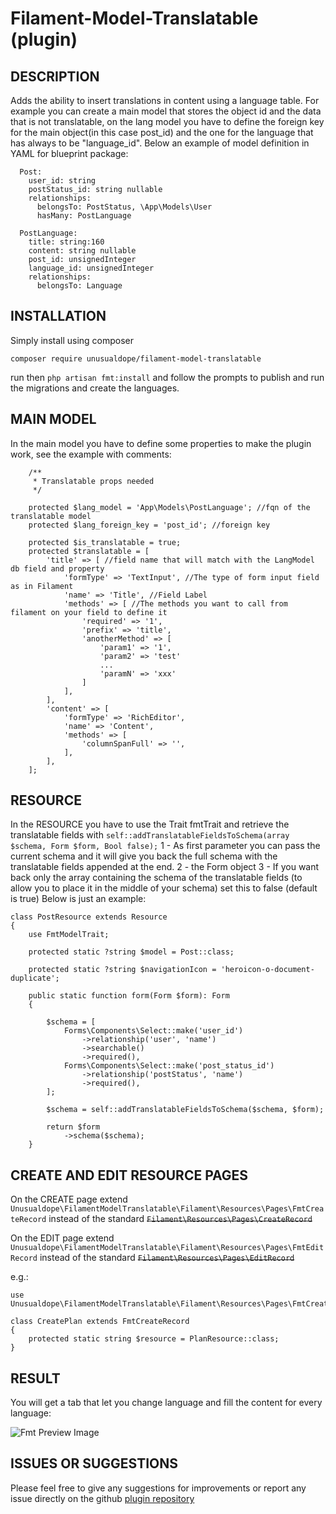# Filament-Model-Translatable (plugin)

## DESCRIPTION
Adds the ability to insert translations in content using a language table.
For example you can create a main model that stores the object id and the data that is not translatable, on the lang model you have to define the foreign key for the main object(in this case post_id) and the one for the language that has always to be "language_id".
Below an example of model definition in YAML for blueprint package:
```
  Post:
    user_id: string
    postStatus_id: string nullable
    relationships:
      belongsTo: PostStatus, \App\Models\User
      hasMany: PostLanguage

  PostLanguage:
    title: string:160
    content: string nullable
    post_id: unsignedInteger
    language_id: unsignedInteger
    relationships:
      belongsTo: Language
```

## INSTALLATION

Simply install using composer

`composer require unusualdope/filament-model-translatable`

run then `php artisan fmt:install` and follow the prompts to publish and run the migrations and create the languages.

## MAIN MODEL

In the main model you have to define some properties to make the plugin work, see the example with comments:
```
    /**
     * Translatable props needed
     */

    protected $lang_model = 'App\Models\PostLanguage'; //fqn of the translatable model 
    protected $lang_foreign_key = 'post_id'; //foreign key

    protected $is_translatable = true;
    protected $translatable = [
        'title' => [ //field name that will match with the LangModel db field and property
            'formType' => 'TextInput', //The type of form input field as in Filament
            'name' => 'Title', //Field Label
            'methods' => [ //The methods you want to call from filament on your field to define it
                'required' => '1',
                'prefix' => 'title',
                'anotherMethod' => [
                    'param1' => '1',
                    'param2' => 'test'
                    ...
                    'paramN' => 'xxx'
                ]
            ],
        ],
        'content' => [
            'formType' => 'RichEditor',
            'name' => 'Content',
            'methods' => [
                'columnSpanFull' => '',
            ],
        ],
    ];
```

## RESOURCE

In the RESOURCE you have to use the Trait fmtTrait and retrieve the translatable fields with 
`self::addTranslatableFieldsToSchema(array $schema, Form $form, Bool false);` 
1 - As first parameter you can pass the current schema and it will give you back the full schema with the translatable fields appended at the end.
2 - the Form object
3 - If you want back only the array containing the schema of the translatable fields (to allow you to place it in the middle of your schema) set this to false (default is true)
Below is just an example:

```
class PostResource extends Resource
{
    use FmtModelTrait;

    protected static ?string $model = Post::class;

    protected static ?string $navigationIcon = 'heroicon-o-document-duplicate';

    public static function form(Form $form): Form
    {

        $schema = [
            Forms\Components\Select::make('user_id')
                ->relationship('user', 'name')
                ->searchable()
                ->required(),
            Forms\Components\Select::make('post_status_id')
                ->relationship('postStatus', 'name')
                ->required(),
        ];

        $schema = self::addTranslatableFieldsToSchema($schema, $form);

        return $form
            ->schema($schema);
    }
```

## CREATE AND EDIT RESOURCE PAGES
On the CREATE page extend 
`Unusualdope\FilamentModelTranslatable\Filament\Resources\Pages\FmtCreateRecord` 
instead of the standard ~~`Filament\Resources\Pages\CreateRecord`~~

On the EDIT page extend 
`Unusualdope\FilamentModelTranslatable\Filament\Resources\Pages\FmtEditRecord` 
instead of the standard ~~`Filament\Resources\Pages\EditRecord`~~

e.g.:

```
use Unusualdope\FilamentModelTranslatable\Filament\Resources\Pages\FmtCreateRecord;

class CreatePlan extends FmtCreateRecord
{
    protected static string $resource = PlanResource::class;
}
```


## RESULT
You will get a tab that let you change language and fill the content for every language:

![Fmt Preview Image](https://unusualdope.com/external/images/fmt/fmtPreview01.png)

## ISSUES OR SUGGESTIONS

Please feel free to give any suggestions for improvements or report any issue directly on the github [plugin repository](https://github.com/geimsdin/filament-model-translatable)
